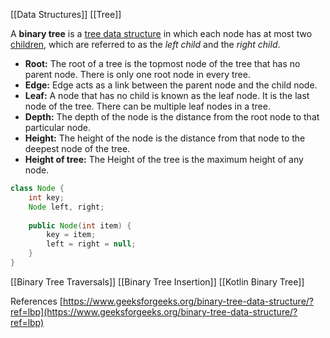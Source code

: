 [[Data Structures]]
[[Tree]]

A **binary tree** is a [tree data structure](https://en.wikipedia.org/wiki/Tree_(data_structure) "Tree (data structure)") in which each node has at most two [children](https://en.wikipedia.org/wiki/Child_node "Child node"), which are referred to as the _left child_ and the _right child_.





-   **Root:** The root of a tree is the topmost node of the tree that has no parent node. There is only one root node in every tree.
-   **Edge:** Edge acts as a link between the parent node and the child node.
-   **Leaf:** A node that has no child is known as the leaf node. It is the last node of the tree. There can be multiple leaf nodes in a tree.
-   **Depth:** The depth of the node is the distance from the root node to that particular node.
-   **Height:** The height of the node is the distance from that node to the deepest node of the tree.
-   **Height of tree:** The Height of the tree is the maximum height of any node.

```java
class Node {
    int key;
    Node left, right;
 
    public Node(int item) {
        key = item;
        left = right = null;
    }
}
```

[[Binary Tree Traversals]]
[[Binary Tree Insertion]]
[[Kotlin Binary Tree]]

References
[https://www.geeksforgeeks.org/binary-tree-data-structure/?ref=lbp](https://www.geeksforgeeks.org/binary-tree-data-structure/?ref=lbp)